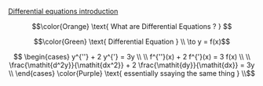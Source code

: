 [Differential equations introduction](https://www.khanacademy.org/math/differential-equations/first-order-differential-equations/differential-equations-intro/v/differential-equation-introduction)

```math
\color{Orange} \text{ What are Differential Equations ? } 
```

```math
\color{Green} \text{ Differential Equation } \\
\to y = f(x)
```

```math
  \begin{cases}
    y^{''} + 2 y^{'} = 3y \\
    \\
    f^{''}(x) + 2 f^{'}(x) = 3 f(x) \\
    \\
    \frac{\mathit{d^2y}}{\mathit{dx^2}} + 2 \frac{\mathit{dy}}{\mathit{dx}} = 3y \\
  \end{cases}
\color{Purple} \text{ essentially ssaying the same thing } \\
```
